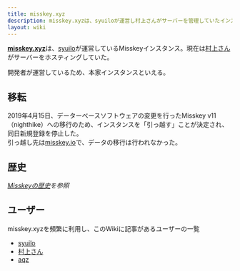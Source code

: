 ```yaml
---
title: misskey.xyz
description: misskey.xyzは、syuiloが運営し村上さんがサーバーを管理していたインスタンス。開発者が運営しているため、本家インスタンスといえる。2019年4月15日、移転のため新規登録を停止した。
layout: wiki
---
```

[**misskey.xyz**](https://misskey.xyz)は、[syuilo](../../users/syuilo/)が運営しているMisskeyインスタンス。現在は[村上さん](../../users/AureoleArk/)がサーバーをホスティングしていた。

開発者が運営しているため、本家インスタンスといえる。

## 移転
2019年4月15日、データーベースソフトウェアの変更を行ったMisskey v11（nighthike）への移行のため、インスタンスを「引っ越す」ことが決定され、同日新規登録を停止した。  
引っ越し先は[misskey.io](../misskey.io/)で、データの移行は行われなかった。

## 歴史
*[Misskeyの歴史](../../../history/)を参照*

## ユーザー
misskey.xyzを頻繁に利用し、このWikiに記事があるユーザーの一覧

- [syuilo](../../users/syuilo/)
- [村上さん](../../users/AureoleArk/)
- [aqz](../../users/aqz/)
